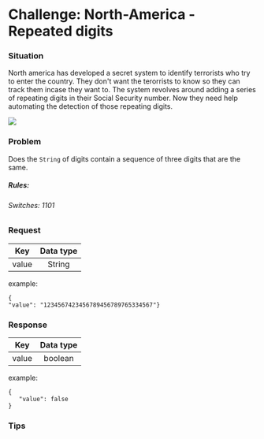 # Challenge: North-America - Repeated digits

### Situation

North america has developed a secret system to identify terrorists who try to enter the country. They don't want the terorrists to know so they can track them incase they want to.
The system revolves around adding a series of repeating digits in their Social Security number. Now they need help automating the detection of those repeating digits.

<img src="http://magarticles.magzter.com/articles/1642/201216/5862164e6588a/Guessing-AttackBypasses-CreditCard-Security-in-6-Seconds.jpg"/>

### Problem

Does the `String` of digits contain a sequence of three digits that are the same. 

##### Rules:

###### Switches: 1101

### Request

| Key           | Data type     | 
|:-------------:|:-------------:| 
| value         | String        | 

example:
```
{
"value": "1234567423456789456789765334567"}
```

### Response

| Key           | Data type     |
|:-------------:|:-------------:| 
| value         |   boolean     |
example:
```
{
   "value": false
}
```


### Tips


